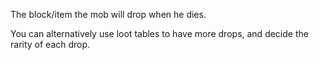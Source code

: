 The block/item the mob will drop when he dies. 

You can alternatively use loot tables to have more drops, and decide the rarity of each drop.